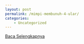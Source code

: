```yaml
---
layout: post
permalink: /mimpi-membunuh-4-ular/
categories:
    - Uncategorized
---
```


[Baca Selengkapnya](/06)